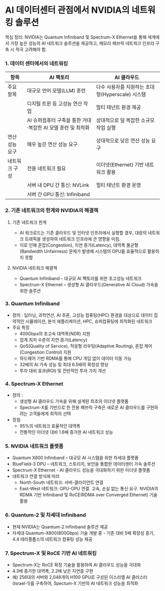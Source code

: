 # AI 데이터센터 관점에서 NVIDIA의 네트워킹 솔루션 #

핵심 정리: NVIDIA는 Quantum Infiniband 및 Spectrum-X Ethernet을 통해 세계에서 가장 높은 성능의 AI 네트워크 솔루션을 제공하고, 메모리 패브릭 네트워크 인프라 구축 시 적극 고려해야 함. 

### 1. 데이터 센터에서의 네트워킹 ###

|항목|AI 팩토리| AI 클라우드|
|----|---------|--------|
|주요 항목| 대규모 언어 모델(LLM) 훈련| 다수 사용자를 지원하는 초대형(Hyperscale) 시스템|
|         | 디지털 트윈 등 고성능 연산 작업 |  멀티 테넌트 환경 제공 |
|         | AI 슈퍼컴퓨터 구축을 통한 거대·복잡한 AI 모델 훈련 및 최적화 | 상대적으로 덜 복잡한 소규모 작업 실행 |
|연산 성능 요구| 매우 높은 연산 성능 요구 | 상대적으로 낮은 연산 성능 요구 |
|네트워크 구성| 전용 네트워크 필요 | 이더넷(Ethernet) 기반 네트워크 활용 |
|            | 서버 내 DPU 간 통신: NVLink |멀티 테넌트 환경 운영  |
|            | 서버 간 GPU 통신: Infiniband |  |

### 2. 기존 네트워크의 한계와 NVIDIA의 해결책 ###

1) 기존 네트워크 한계
   * AI 워크로드는 기존 클라우드 및 인터넷 인프라에서 실행할 경우, 대량의 네트워크 트래픽을 생성하여 네트워크 인프라에 큰 영향을 미침.
   * 이로 인해 혼잡(Congestion), 지연 증가(Latency), 대역폭 불균형(Bandwidth Unfairness) 문제가 발생헤 시스템의 GPU를 효율적으로 활용하지 못함

2) NVIDIA 네트워크 해결책
   * Quantum Infiniband – 대규모 AI 팩토리를 위한 초고성능 네트워크
   * Spectrum-X Ethernet – 생성형 AI 클라우드(Generative AI Cloud) 가속을 위한 솔루션

### 3. Quantum Infiniband ###
  * 정의 : 딥러닝, 과학연산, AI 추론, 고성능 컴퓨팅(HPC) 환경을 대상으로 데이터 집약적인 시뮬레이션, 분석 애플리케이션, HPC, 슈퍼컴퓨팅에 최적화된 네트워크
  * 주요 특징
      * 400Gbps의 초고속 대역폭(NDR) 지원
      * 업계 최저 수준의 지연 증가(Latency)
      * QoS(Quality of Service), 적응형 라우팅(Adaptive Routing), 혼잡 제어(Congestion Control) 지원
      * 하드웨어 기반 RDMA를 통해 CPU 개입 없이 데이터 이동 가능
      * 32배의 AI 가속 성능 및 최대 6.5배의 확장성 향상
      * 투자 대비 효과(ROI) 및 전반적인 투자 가치 개선

### 4. Spectrum-X Ethernet ###
  * 정의 :
      * 생성형 AI 클라우드 가속을 위해 설계된 최초의 이더넷 플랫폼
      * Spectrum-X를 기반으로 한 전용 패브릭 구축은 새로운 AI 클라우드를 구현하려는 고객들에게 최적의 선택
  * 장점
      * 95%의 네트워크 효율적인 대역폭
      * 전통적인 이더넷 대비 1.6배 증가한 AI 네트워크 성능

### 5. NVIDIA 네트워크 플랫폼 ###
  * Quantum X800 Infiniband – 대규모 AI 시스템을 위한 차세대 플랫폼
  * BlueField-3 DPU – 네트워크, 스토리지, 보안을 통합한 데이터센터 가속 솔루션
  * Spectrum-X Ethernet - AI 클라우드 성능을 극대화하기 위한 이더넷 플랫폼
  * 네트워크 연결 방식에 따라
    * North-South 네트워크: 서버-클라이언트 연결
    * East-West 네트워크: GPU-GPU 연결. 고속, 손실 없는 통신 요구. NVIDIA의 RDMA 기반 Infiniband 및 RoCE(RDMA over Converged Ethernet) 기술 활용
   
### 6. Quantum-2 및 차세대 Infiniband ###

  * 현재 NVIDIA는 Quantum-2 Infiniband 솔루션 제공
  * 차세대 Quantum-X800(800Gbps) 기술 개발 중 - 기존 대비 5배 확장성 증가, 4.4 테라플롭스의 네트워크 컴퓨팅 성능 제공

### 7. Spectrum-X 및 RoCE 기반 AI 네트워킹 ###

  * Spectrum-X는 RoCE 확장 기술을 활용하여 AI 클라우드 성능을 극대화
  * 4.3배 증가한 대역폭, 2.2배 낮은 지연증 구현
  * 예) 256대의 서버와 2,048개의 H100 GPU로 구성된 이스라엘 AI 클러스터(Israel-1)를 구축하여, Spectum-X 기반의 AI 네트워크 성능을 최적화

    
    
